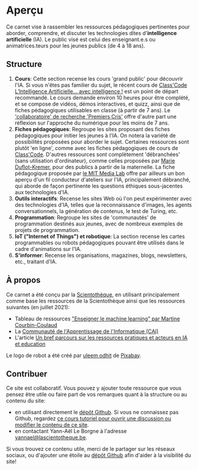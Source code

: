 # Aperçu

Ce carnet vise à rassembler les ressources pédagogiques pertinentes pour aborder, comprendre, et discuter les technologies dites d'**intelligence artificielle** (IA). Le public visé est celui des enseignant.e.s ou animatrices.teurs pour les jeunes publics (de 4 à 18 ans). 

## Structure

1. **Cours**: Cette section recense les cours 'grand public' pour découvrir l'IA. Si vous n'êtes pas familier du sujet, le récent cours de [Class'Code L’Intelligence Artificielle… avec intelligence !](Cours_IA_FunMooc) est un point de départ recommandé. Le cours demande environ 10 heures pour être complété, et se compose de vidéos, démos interactives, et quizz, ainsi que de fiches pédagogiques utilisables en classe (à partir de 7 ans). Le ['collaboratoire' de recherche 'Premiers Cris'](Cours_Premiers_Cris) offre d'autre part une réflexion sur l'approche du numérique pour les moins de 7 ans. 
2. **Fiches pédagogiques**: Regroupe les sites proposant des fiches pédagogiques pour initier les jeunes à l'IA. On notera la variété de possibilités proposées pour aborder le sujet. Certaines ressources sont plutôt 'en ligne', comme avec les fiches pédagogiques de cours de [Class'Code](Fiches_IA_FunMooc). D'autres ressources sont complètement 'débranchées' (sans utilisation d'ordinateur), comme celles proposées par [Marie Duflot-Kremer](Fiches_Marie_Duflot_Kremer), pour des publics à partir de la maternelle. La fiche pédagogique proposée par [le MIT Media Lab](Fiches_MIT_IA_Ethics) offre par ailleurs un bon aperçu d'un fil conducteur d'ateliers sur l'IA, principalement débranché, qui aborde de façon pertinente les questions éthiques sous-jacentes aux technologies d'IA.   
3. **Outils interactifs**: Recense les sites Web où l'on peut expérimenter avec des technologies d'IA, telles que la reconnaissance d'images, les agents conversationnels, la génération de contenus, le test de Turing, etc.
4. **Programmation**: Regroupe les sites de 'communautés' de programmation destinés aux jeunes, avec de nombreux exemples de projets de programmation. 
5. **IoT ("Internet of Things") et robotique**: La section recense les cartes programmables ou robots pédagogiques pouvant être utilisés dans le cadre d'animations sur l'IA.
6. **S'informer**: Recense les organisations, magazines, blogs, newsletters, etc., traitant d'IA.     


## À propos

Ce carnet a été conçu par la [Scientothèque](https://www.lascientotheque.be/), en utilisant principalement comme base les ressources de la Scientothèque ainsi que les ressources suivantes (en juillet 2021):

* Tableau de ressources ["Enseigner le machine learning" par Martine Courbin-Coulaud](https://docs.google.com/spreadsheets/d/1xlI91FqGZ1XLltIcPe5_3IvASOVbSWKC5sdlGxrfWVk)
* La [Communauté de l'Apprentissage de l'Informatique (CAI)](https://cai.community)
* L'article [Un bref parcours sur les ressources pratiques et acteurs en IA et education](https://www.researchgate.net/publication/350638066_Un_bref_parcours_sur_les_ressources_pratiques_et_acteurs_en_IA_et_education_GTnum_Scol_ia)

Le logo de robot a été créé par <a href="https://pixabay.com/fr/users/bcogwene-1114581/?utm_source=link-attribution&amp;utm_medium=referral&amp;utm_campaign=image&amp;utm_content=807306">uleem odhit</a> de <a href="https://pixabay.com/fr/?utm_source=link-attribution&amp;utm_medium=referral&amp;utm_campaign=image&amp;utm_content=807306">Pixabay</a>. 

## Contribuer

Ce site est collaboratif. Vous pouvez y ajouter toute ressource que vous pensez être utile ou faire part de vos remarques quant à la structure ou au contenu du site:

* en utilisant directement le [dépôt Github](https://github.com/lascientotheque/ressources-ia). Si vous ne connaissez pas Github, regardez [ce cours tutoriel pour ouvrir une discussion ou modifier le contenu de ce site](https://www.youtube.com/watch?v=tgy4lf_cGRg).
* en contactant Yann-Aël Le Borgne à l'adresse yannael@lascientotheque.be. 

Si vous trouvez ce contenu utile, merci de le partager sur les réseaux sociaux, ou d'ajouter une étoile au [dépôt Github](https://github.com/lascientotheque/ressources-ia) afin d'aider à la visibilité du site!
